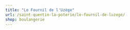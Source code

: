 ```yaml
---
title: "Le Fournil de l'Uzège"
url: /saint-quentin-la-poterie/le-fournil-de-luzege/
shop: boulangerie
---
```

